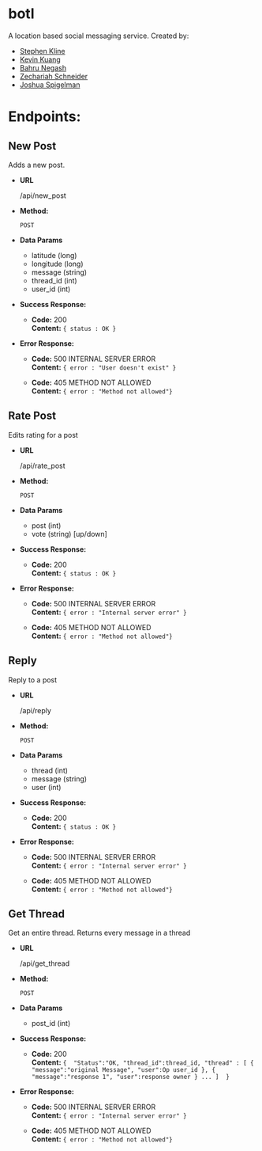 # botl
A location based social messaging service. Created by:

+ [Stephen Kline](mailto:srkline@umich.edu)
+ [Kevin Kuang](mailto:kkuang@umich.edu)
+ [Bahru Negash](mailto:bahrut@umich.edu)
+ [Zechariah Schneider](zechsch@umich.edu)
+ [Joshua Spigelman](jlspige@umich.edu)

# Endpoints:
## New Post
  Adds a new post.

* **URL**

  /api/new_post

* **Method:**

  `POST`

* **Data Params**

  + latitude (long)
  + longitude (long)
  + message (string)
  + thread_id (int)
  + user_id (int)

* **Success Response:**

  * **Code:** 200 <br />
    **Content:** `{ status : OK }`

* **Error Response:**

  * **Code:** 500 INTERNAL SERVER ERROR <br />
    **Content:** `{ error : "User doesn't exist" }`

  * **Code:** 405 METHOD NOT ALLOWED <br />
    **Content:** `{ error : "Method not allowed"}`

## Rate Post
  Edits rating for a post

* **URL**

  /api/rate_post

* **Method:**

  `POST`

* **Data Params**

  + post (int)
  + vote (string) [up/down]

* **Success Response:**

  * **Code:** 200 <br />
    **Content:** `{ status : OK }`

* **Error Response:**

  * **Code:** 500 INTERNAL SERVER ERROR <br />
    **Content:** `{ error : "Internal server error" }`

  * **Code:** 405 METHOD NOT ALLOWED <br />
    **Content:** `{ error : "Method not allowed"}`
    
## Reply
  Reply to a post

* **URL**

  /api/reply

* **Method:**

  `POST`

* **Data Params**

  + thread (int)
  + message (string)
  + user (int)

* **Success Response:**

  * **Code:** 200 <br />
    **Content:** `{ status : OK }`

* **Error Response:**

  * **Code:** 500 INTERNAL SERVER ERROR <br />
    **Content:** `{ error : "Internal server error" }`

  * **Code:** 405 METHOD NOT ALLOWED <br />
    **Content:** `{ error : "Method not allowed"}`

## Get Thread
  Get an entire thread. Returns every message in a thread

* **URL**

  /api/get_thread

* **Method:**

  `POST`

* **Data Params**

  + post_id (int)

* **Success Response:**

  * **Code:** 200 <br />
    **Content:** `{ 
    "Status":"OK,
    "thread_id":thread_id,
    "thread" : [
      {
        "message":"original Message",
        "user":Op user_id
      },
      {
        "message":"response 1",
        "user":response owner
      }
      ...
      ] 
      }`

* **Error Response:**

  * **Code:** 500 INTERNAL SERVER ERROR <br />
    **Content:** `{ error : "Internal server error" }`

  * **Code:** 405 METHOD NOT ALLOWED <br />
    **Content:** `{ error : "Method not allowed"}`
